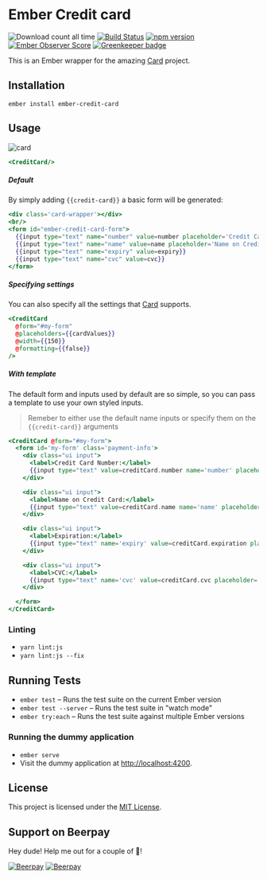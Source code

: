 # Ember Credit card

![Download count all time](https://img.shields.io/npm/dt/ember-credit-card.svg) [![Build Status](https://travis-ci.org/esbanarango/ember-credit-card.svg)](https://travis-ci.org/esbanarango/ember-credit-card) [![npm version](https://badge.fury.io/js/ember-credit-card.svg)](http://badge.fury.io/js/ember-credit-card) [![Ember Observer Score](http://emberobserver.com/badges/ember-credit-card.svg)](http://emberobserver.com/addons/ember-credit-card) [![Greenkeeper badge](https://badges.greenkeeper.io/esbanarango/ember-credit-card.svg)](https://greenkeeper.io/)

This is an Ember wrapper for the amazing [Card](https://github.com/jessepollak/card) project.

## Installation

`ember install ember-credit-card`

## Usage

![card](http://i.imgur.com/qG3TenO.gif)

```handlebars
<CreditCard/>
```

##### Default

By simply adding `{{credit-card}}` a basic form will be generated:

```handlebars
<div class='card-wrapper'></div>
<br/>
<form id="ember-credit-card-form">
  {{input type="text" name="number" value=number placeholder='Credit Card Number'}}
  {{input type="text" name="name" value=name placeholder='Name on Credit Card'}}
  {{input type="text" name="expiry" value=expiry}}
  {{input type="text" name="cvc" value=cvc}}
</form>
```

##### Specifying settings

You can also specify all the settings that [Card](https://github.com/jessepollak/card/blob/master/src/coffee/card.coffee#L63) supports.

```handlebars
<CreditCard
  @form="#my-form"
  @placeholders={{cardValues}}
  @width={{150}}
  @formatting={{false}}
/>
```

##### With template

The default form and inputs used by default are so simple, so you can pass a template to use your own styled inputs.

> Remeber to either use the default name inputs or specify them on the `{{credit-card}}` arguments

```handlebars
<CreditCard @form="#my-form">
  <form id='my-form' class='payment-info'>
    <div class="ui input">
      <label>Credit Card Number:</label>
      {{input type="text" value=creditCard.number name='number' placeholder='Credit Card Number'}}
    </div>

    <div class="ui input">
      <label>Name on Credit Card:</label>
      {{input type="text" value=creditCard.name name='name' placeholder='Name on Credit Card'}}
    </div>

    <div class="ui input">
      <label>Expiration:</label>
      {{input type="text" name='expiry' value=creditCard.expiration placeholder='MM/YY'}}
    </div>

    <div class="ui input">
      <label>CVC:</label>
      {{input type="text" name='cvc' value=creditCard.cvc placeholder='CVC'}}
    </div>

  </form>
</CreditCard>
```

### Linting

- `yarn lint:js`
- `yarn lint:js --fix`

## Running Tests

- `ember test` – Runs the test suite on the current Ember version
- `ember test --server` – Runs the test suite in "watch mode"
- `ember try:each` – Runs the test suite against multiple Ember versions

### Running the dummy application

- `ember serve`
- Visit the dummy application at [http://localhost:4200](http://localhost:4200).

## License

This project is licensed under the [MIT License](LICENSE.md).

## Support on Beerpay

Hey dude! Help me out for a couple of :beers:!

[![Beerpay](https://beerpay.io/esbanarango/ember-credit-card/badge.svg?style=beer-square)](https://beerpay.io/esbanarango/ember-credit-card) [![Beerpay](https://beerpay.io/esbanarango/ember-credit-card/make-wish.svg?style=flat-square)](https://beerpay.io/esbanarango/ember-credit-card?focus=wish)
